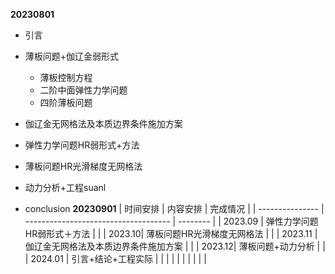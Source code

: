 **20230801**

- 引言
- 薄板问题+伽辽金弱形式
  - 薄板控制方程
  - 二阶中面弹性力学问题
  - 四阶薄板问题

- 伽辽金无网格法及本质边界条件施加方案
- 弹性力学问题HR弱形式+方法
- 薄板问题HR光滑梯度无网格法
- 动力分析+工程suanl
- conclusion
**20230901**
| 时间安排        | 内容安排                             | 完成情况 |
| --------------- | ------------------------------------ | -------- |
| 2023.09 | 弹性力学问题HR弱形式＋方法           |          |
| 2023.10| 薄板问题HR光滑梯度无网格法           |          |
| 2023.11 | 伽辽金无网格法及本质边界条件施加方案 |          |
| 2023.12| 薄板问题+动力分析                    |          |
| 2024.01 | 引言+结论+工程实际                   |          |
|                 |                                      |          |
|                 |                                      |          |

